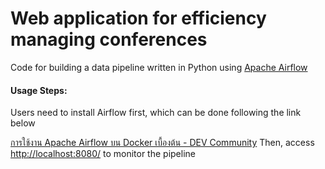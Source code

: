 # Web application for efficiency managing conferences
Code for building a data pipeline written in Python using  [Apache Airflow](https://github.com/apache/airflow)
#### Usage Steps:
Users need to install Airflow first, which can be done following the link below

[การใช้งาน Apache Airflow บน Docker เบื้องต้น - DEV Community](https://dev.to/tanakritseangnet/apache-airflow-docker-5c9o)
Then, access [http://localhost:8080/](http://localhost:8080/) to monitor the pipeline
